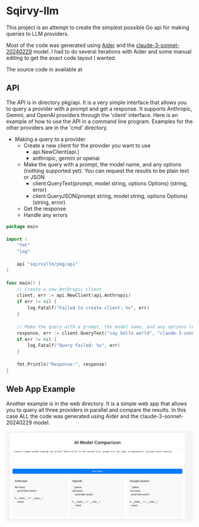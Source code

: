 # Sqirvy-llm

This project is an attempt to create the simplest possible Go api for making queries to LLM providers.

Most of the code was generated using [Aider](https://aider.chat/) and the [claude-3-sonnet-20240229](https://claude.ai/) model. I had to do several iterations with Aider and some manual editing to get the exact code layout I wanted.

The source code in available at

## API

The API is in directory pkg/api. It is a very simple interface that allows you to query a provider with a prompt and get a response. It supports Anthropic, Gemini, and OpenAI providers through the 'client' interface. Here is an example of how to use the API in a command line program. Examples for the other providers are in the 'cmd' directory.

- Making a query to a provider
  - Create a new client for the provider you want to use
    - api.NewClient(api.<provider>)
    - anthropic, gemini or openai
  - Make the query with a prompt, the model name, and any options (nothing supported yet). You can request the results to be plain text or JSON
    - client.QueryText(prompt, model string, options Options) (string, error)
    - client.QueryJSON(prompt string, model string, options Options) (string, error)
  - Get the response
  - Handle any errors

```go
package main

import (
	"fmt"
	"log"

	api "sqirvyllm/pkg/api"
)

func main() {
	// Create a new Anthropic client
	client, err := api.NewClient(api.Anthropic)
	if err != nil {
		log.Fatalf("Failed to create client: %v", err)
	}

	// Make the query with a prompt, the model name, and any options (nothing supported yet)
	response, err := client.QueryText("say hello world", "claude-3-sonnet-20240229", api.Options{})
	if err != nil {
		log.Fatalf("Query failed: %v", err)
	}

	fmt.Println("Response:", response)
}
```

## Web App Example

Another example is in the web directory. It is a simple web app that allows you to query all three providers in parallel and compare the results. In this case ALL the code was generated using Aider and the claude-3-sonnet-20240229 model.

![Web App](webapp.png)
